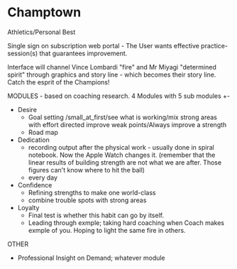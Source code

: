# Champtown
Athletics/Personal Best

Single sign on subscription web portal - The User wants effective practice-session(s) that guarantees improvement. 

Interface will channel Vince Lombardi "fire" and Mr Miyagi "determined spirit" through graphics and story line - which becomes their story line. Catch the esprit of the Champions!

MODULES - based on coaching research. 4 Modules with 5 sub modules +-
- Desire
  - Goal setting /small_at_first/see what is working/mix strong areas with effort directed improve weak points/Always improve a strength
  - Road map
- Dedication
  - recording output after the physical work - usually done in spiral notebook. Now the Apple Watch changes it. (remember that the linear results of building strength are not what we are after. Those figures can't know where to hit the ball)
  - every day
- Confidence
  - Refining strengths to make one world-class
  - combine trouble spots with strong areas
- Loyalty
  - Final test is whether this habit can go by itself.
  - Leading through exmple; taking hard coaching when Coach makes exmple of you. Hoping to light the same fire in others. 

OTHER
  - Professional Insight on Demand; whatever module  
